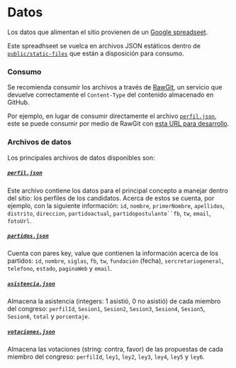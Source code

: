 # Datos

Los datos que alimentan el sitio provienen de un [Google spreadseet](https://docs.google.com/spreadsheets/d/1pS2nfpWqdWsNHgZ6EtLGPFmrN_5zZRZShXd1BHJkR8k/pubhtml).

Este spreadhseet se vuelca en archivos JSON estáticos dentro de [`public/static-files`](public/static-files)
que están a disposición para consumo.

### Consumo

Se recomienda consumir los archivos a través de [RawGit](https://rawgit.com), un
servicio que devuelve correctamente el `Content-Type` del contenido almacenado en GitHub.

Por ejemplo, en lugar de consumir directamente el archivo [`perfil.json`](static-files/perfil.json),
este se puede consumir por medio de RawGit con [esta URL para desarrollo](https://rawgit.com/RedCiudadana/Congreso/master/public/static-files/perfil.json).

### Archivos de datos

Los principales archivos de datos disponibles son:

##### [`perfil.json`](public/static-files/perfil.json)

Este archivo contiene los datos para el principal concepto a manejar dentro del sitio:
los perfiles de los candidatos. Acerca de estos se cuenta, por ejemplo, con la siguiente
información: `id`, `nombre`, `primerNombre`, `apellidos`, `distrito`, `direccion`, `partidoactual`, `partidopostulante``fb`, `tw`, `email`, `fotoUrl`.


##### [`partidos.json`](public/static-files/partidos.json)

Cuenta con pares key, value que contienen la información acerca de los partidos: `id`, `nombre`, `siglas`, `fb`, `tw`, `fundación` (fecha), `sercretariogeneral`, `telefono`, `estado`, `paginaWeb` y `email`.


##### [`asistencia.json`](public/static-files/evaluaciones.json)

Almacena la asistencia (integers: 1 asistió, 0 no asistió) de cada miembro del congreso: `perfilId`, `Sesion1`, `Sesion2`, `Sesion3`, `Sesion4`, `Sesion5`, `Sesion6`, `total` y `porcentaje`.


##### [`votaciones.json`](public/static-files/votaciones.json)

Almacena las votaciones (string: contra, favor) de las propuestas de cada miembro del congreso: `perfilId`, `ley1`, `ley2`, `ley3`, `ley4`, `ley5` y `ley6`.
